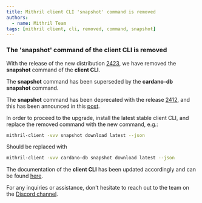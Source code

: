 ```yaml
---
title: Mithril client CLI 'snapshot' command is removed
authors:
  - name: Mithril Team
tags: [mithril client, cli, removed, command, snapshot]
---
```


### The 'snapshot' command of the client CLI is removed

With the release of the new distribution [2423](https://github.com/input-output-hk/mithril/releases/tag/2423.0), we have removed the **snapshot** command of the **client CLI**.

The **snapshot** command has been superseded by the **cardano-db snapshot** command.

The **snapshot** command has been deprecated with the release [2412](https://github.com/input-output-hk/mithril/releases/tag/2412.0), and this has been announced in this [post](https://mithril.network/doc/dev-blog/2024/03/26/client-cli-deprecated-command).

In order to proceed to the upgrade, install the latest stable client CLI, and replace the removed command with the new command, e.g.:

```bash
mithril-client -vvv snapshot download latest --json
```

Should be replaced with

```bash
mithril-client -vvv cardano-db snapshot download latest --json
```

The documentation of the **client CLI** has been updated accordingly and can be found [here](https://mithril.network/doc/manual/developer-docs/nodes/mithril-client#cardano-db).

For any inquiries or assistance, don't hesitate to reach out to the team on the [Discord channel](https://discord.gg/5kaErDKDRq).
